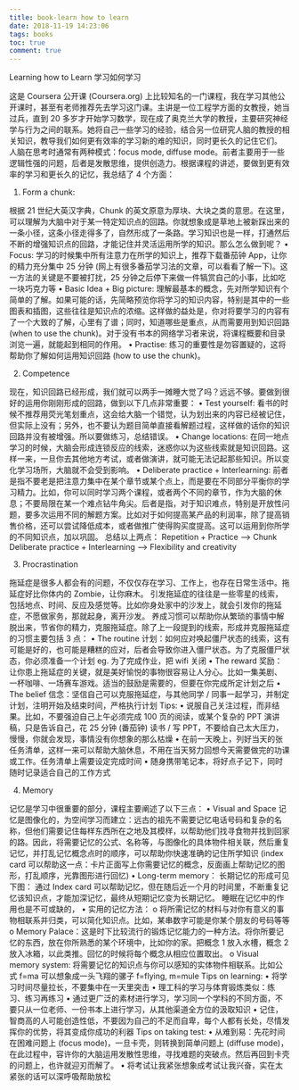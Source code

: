 ```yaml
---
title: book-learn how to learn
date: 2018-11-19 14:23:06
tags: books
toc: true
comment: true
---
```


Learning how to Learn 学习如何学习

这是 Coursera 公开课 (Coursera.org) 上比较知名的一门课程，我在学习其他公开课时，甚至有老师推荐先去学习这门课。主讲是一位工程学方面的女教授，她当过兵，直到 20 多岁才开始学习数学，现在成了奥克兰大学的教授，主要研究神经学与行为之间的联系。她将自己一些学习的经验，结合另一位研究人脑的教授的相关知识，教导我们如何更有效率的学习新的难的知识，同时更长久的记住它们。
人脑在思考时通常有两种模式：focus mode, diffuse mode。前者主要用于一些逻辑性强的问题，后者是发散思维，提供创造力。根据课程的讲述，要做到更有效率的学习和更长久的记忆，我总结了 4 个方面：

<!-- more -->

1. Form a chunk:

根据 21 世纪大英汉字典，Chunk 的英文原意为厚块、大块之类的意思。在这里，可以理解为大脑中对于某一特定知识点的回路。你就想象成是草地上被新踩出来的一条小径，这条小径走得多了，自然形成了一条路。学习知识也是一样，打通然后不断的增强知识点的回路，才能记住并灵活运用所学的知识。那么怎么做到呢？
• Focus: 学习的时候集中所有注意力在所学的知识上，推荐下载番茄钟 App，让你的精力充分集中 25 分钟 (网上有很多番茄学习法的文章，可以看看了解一下)。这一方法的关键是不要被打扰，25 分钟之后停下来做一件犒赏自己的小事，比如吃一块巧克力等
• Basic Idea + Big picture: 理解最基本的概念，先对所学知识有个简单的了解。如果可能的话，先简略预览你将学习的知识内容，特别是其中的一些图表和插图，这些往往是知识点的浓缩。这样做的益处是，你对将要学习的内容有了一个大致的了解，心里有了谱；同时，知道哪些是重点，从而需要用到知识回路 (when to use the chunk)。对于没有书本的网络学习者来说，将课程概要和目录浏览一遍，就能起到相同的作用。
• Practise: 练习的重要性是勿容置疑的，这将帮助你了解如何运用知识回路 (how to use the chunk)。

2. Competence

现在，知识回路已经形成，我们就可以两手一摊睡大觉了吗？远远不够。要做到很好的运用你刚刚形成的回路，做到以下几点非常重要：
• Test yourself: 看书的时候不推荐用荧光笔划重点，这会给大脑一个错觉，认为划出来的内容已经被记住，但实际上没有；另外，也不要认为题目简单直接看解题过程，这样做的话你的知识回路并没有被增强。所以要做练习，总结错误。
• Change locations: 在同一地点学习的时候，大脑会形成连锁反应的线索，迷惑你以为这些线索就是知识回路。这样一来，一旦你去其他地方考试，或者做演讲，就可能无法记起那些知识。所以变化学习场所，大脑就不会受到影响。
• Deliberate practice + Interlearning: 前者是指不要老是把注意力集中在某个章节或某个点上，而是要在不同部分平衡你的学习精力。比如，你可以同时学习两个课程，或者两个不同的章节，作为大脑的休息；不要局限在某一个难点钻牛角尖。后者是指，对于知识难点，特别是开放性问题，要多次运用不同的解题方案。比如对于如何提高某产品的利润率，除了提高销售价格，还可以尝试降低成本，或者做推广使得购买度提高。这可以运用到你所学的不同知识点，加以巩固。
总结以上两点：
Repetition + Practice --> Chunk
Deliberate practice + Interlearning --> Flexibility and creativity

3. Procrastination

拖延症是很多人都会有的问题，不仅仅存在学习、工作上，也存在日常生活中。拖延症好比你体内的 Zombie，让你麻木。
引发拖延症的往往是一些零星的线索，包括地点、时间、反应及感觉等。比如你身处家中的沙发上，就会引发你的拖延症，不愿做家务，那就起身，离开沙发。
养成习惯可以帮助你从繁琐的事情中解脱出来，节省你的精力，克服拖延症。除了上一段提到的线索，形成并克服拖延症的习惯主要包括 3 点：
• The routine 计划：如何应对唤起僵尸状态的线索，这有可能是好的，也可能是糟糕的应对，后者会导致你进入僵尸状态。为了克服僵尸状态，你必须准备一个计划 eg. 为了完成作业，把 wifi 关闭
• The reward 奖励：让你患上拖延症的关键，就是美好愉悦的事物很容易让人分心。比如一集美剧、 一杯咖啡、一场赛车游戏。适当的鼓励是需要的，但要在你完成所定计划之后
• The belief 信念：坚信自己可以克服拖延症，与其他同学 / 同事一起学习，并制定计划，注明开始及结束时间，严格执行计划
Tips:
• 说服自己关注过程，而非结果。比如，不要强迫自己上午必须完成 100 页的阅读，或某个复杂的 PPT 演讲稿，只是告诉自己，花 25 分钟 (番茄钟) 读书 / 写 PPT，不要给自己太大压力，慢慢，你就会发现，事情没有你想象的那么枯燥
• 在前一天晚上，列好当天的张任务清单，这样一来可以帮助大脑休息，不用在当天努力回想今天需要做完的功课或工作。任务清单上需要设定完成时间
• 随身携带笔记本，将好点子记下，同时随时记录适合自己的工作方式

4. Memory

记忆是学习中很重要的部分，课程主要阐述了以下三点：
• Visual and Space 记忆是图像化的，为空间学习而建立：远古的祖先不需要记忆电话号码和复杂的名称，但他们需要记住每样东西所在之地及其模样，以帮助他们找寻食物并找到回家的路。因此，将需要记忆的公式、名称等，与图像化的具体物件相关联，然后重复记忆，并打乱记忆概念点时的顺序，可以帮助你快速准确的记住所学知识 (index card 可以帮助这一点：卡片正面写上你需要记忆的概念，反面画上帮助记忆的图形，打乱顺序，光靠图形进行回忆)
• Long-term memory：
长期记忆的形成可见下图：
通过 Index card 可以帮助记忆，但在随后近一个月的时间里，不断重复记忆该知识点，才能加深记忆，最终从短期记忆变为长期记忆。
睡眠在记忆中的作用也是不可或缺的，
• 实用的记忆方法：
o 将所需记忆的材料与对你有意义的事物相联系并归类，可以简化知识点。比如，某串数字可能是你某个朋友的号码等等
o Memory Palace：这是时下比较流行的锻炼记忆能力的一种方法。将你所要记忆的东西，放在你所熟悉的某个环境中，比如你的家。把概念 1 放入水槽，概念 2 放入冰箱，以此类推。回忆的时候将每个概念从相应位置取出。
o Visual memory system: 将需要记忆的知识点与你可以感知的实体物件相联系。比如公式 f=ma 可以想象成一头飞翔的骡子 f=flying, m=mule
Tips on learning:
• 将学习时间尽量拉长，不要集中在一天里突击
• 理工科的学习与体育锻炼类似：练习、练习再练习
• 通过更广泛的素材进行学习，学习同一个学科的不同方面，不要只从一位老师、一份书本上进行学习，从其他渠道全方位的汲取知识
• 记住，智商高的人可能创造性低，不要因为自己的不足而自卑，每个人都有长处，尽情发挥你的优势，将其变成你成功的利器
Tips on taking test:
• 从难到易：先花时间在困难问题上 (focus mode)，一旦卡壳，则转换到简单问题上 (diffuse mode)，在此过程中，容许你的大脑运用发散性思维，寻找难题的突破点。然后再回到卡壳的问题上，也许就迎刃而解了。
• 将考试让我紧张想象成考试让我兴奋，实在太紧张的话可以深呼吸帮助放松
